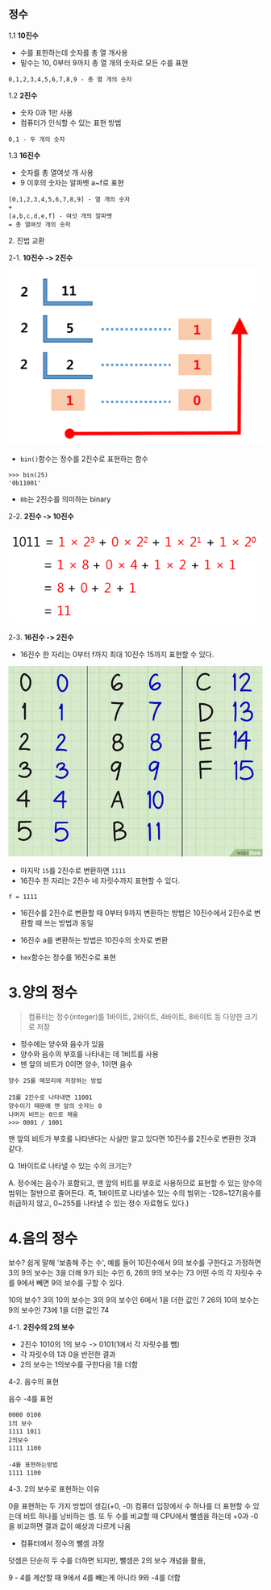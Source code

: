 ## 정수

1.1 <b>10진수</b>

* 수를 표한하는데 숫자를 총 열 개사용
* 밑수는 10, 0부터 9까지 총 열 개의 숫자로 모든 수를 표현

```
0,1,2,3,4,5,6,7,8,9 - 총 열 개의 숫자
```

1.2 <b>2진수</b>

* 숫자 0과 1만 사용
* 컴퓨터가 인식할 수 있는 표현 방법

```
0,1 - 두 개의 숫자
```

1.3 <b>16진수</b>

* 숫자를 총 열여섯 개 사용
* 9 이후의 숫자는 알파벳 a~f로 표현
 
```
[0,1,2,3,4,5,6,7,8,9] - 열 개의 숫자
+
[a,b,c,d,e,f] - 여섯 개의 알파벳
= 총 열여섯 개의 숫자
```

2\. 진법 교환

2-1. <b>10진수 -> 2진수</b>

<img src="./img/2_10.png">

* `bin()`함수는 정수를 2진수로 표현하는 함수
 
```
>>> bin(25)
'0b11001' 
```
* `0b`는 2진수를 의미하는 binary

2-2. <b>2진수 -> 10진수</b>

<img src="./img/10_2.png">


2-3. <b>16진수 -> 2진수</b>

* 16진수 한 자리는 0부터 f까지 최대 10진수 15까지 표현할 수 있다.

<img src='./img/8_16.jpg'>

* 마지막 `15`를 2진수로 변환하면 `1111`
* 16진수 한 자리는 2진수 네 자릿수까지 표현할 수 있다.

```
f = 1111
```

* 16진수를 2진수로 변환할 때 0부터 9까지 변환하는 방법은 10진수에서 2진수로 변환할 때 쓰는 방법과 동일

* 16진수 a를 변환하는 방법은 10진수의 숫자로 변환
* `hex`함수는 정수를 16진수로 표현

# 3\.양의 정수
> 컴퓨터는  정수(integer)를 1바이트, 2바이트, 4바이트, 8바이트 등 다양한 크기로 저장

* 정수에는 양수와 음수가 있음
* 양수와 음수의 부호를 나타내는 데 1비트를 사용
* 맨 앞의 비트가 0이면 양수, 1이면 음수

```
양수 25를 메모리에 저장하는 방법

25를 2진수로 나타내면 11001
양수이기 때문에 맨 앞의 숫자는 0
나머지 비트는 0으로 채움
>>> 0001 / 1001
```
맨 앞의 비트가 부호를 나타낸다는 사실만 알고 있다면 10진수를 2진수로 변환한 것과 같다.

Q. 1바이트로 나타낼 수 있는 수의 크기는?

A. 정수에는 음수가 포함되고, 맨 앞의 비트를 부호로 사용하므로 표현할 수 있는 양수의 범위는 절반으로 줄어든다. 즉, 1바이트로 나타낼수 있는 수의 범위는 -128~127(음수를 취급하지 않고, 0~255를 나타낼 수 있는 정수 자료형도 있다.)

# 4\.음의 정수
보수? 쉽게 말해 '보충해 주는 수', 예를 들어 10진수에서 9의 보수를 구한다고 가정하면 3의 9의 보수는 3을 더해 9가 되는 수인 6, 26의 9의 보수는 73 어떤 수의 각 자릿수 수를 9에서 빼면 9의 보수를 구할 수 있다.
 
10의 보수? 3의 10의 보수는 3의 9의 보수인 6에서 1을 더한 값인 7
26의 10의 보수는 9의 보수인 73에 1을 더한 값인 74

4-1. <b>2진수의 2의 보수</b>

* 2진수 1010의 1의 보수 -> 0101(1에서 각 자릿수를 뺌)
* 각 자릿수의 1과 0을 반전한 결과
* 2의 보수는 1의보수를 구한다음 1을 더함

4-2. 음수의 표현

음수 -4를 표현

```
0000 0100
1의 보수
1111 1011
2의보수
1111 1100

-4를 표현하는방법
1111 1100
```

4-3. 2의 보수로 표현하는 이유

0을 표현하는 두 가지 방법이 생김(+0, -0) 컴퓨터 입장에서 수 하나를 더 표현할 수 있는데 비트 하나를 낭비하는 셈. 또 두 수를 비교할 때 CPU에서 뺄셈을 하는데 +0과 -0을 비교하면 결과 값이 예상과 다르게 나옴

* 컴퓨터에서 정수의 뺄셈 과정

덧셈은 단순히 두 수를 더하면 되지만, 뺄셈은 2의 보수 개념을 활용,

9 - 4를 계산할 때 9에서 4를 빼는게 아니라 9와 -4를 더함


 

 